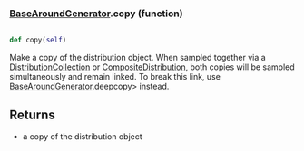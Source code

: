 ### [BaseAroundGenerator](BaseAroundGenerator.md).copy (function)


```py

def copy(self)

```



Make a copy of the distribution object.  When sampled together via
a [DistributionCollection](DistributionCollection.md) or [CompositeDistribution](CompositeDistribution.md), both copies
will be sampled simultaneously and remain linked.  To break this link,
use [BaseAroundGenerator](BaseAroundGenerator.md).deepcopy&gt; instead.

Returns
---------
* a copy of the distribution object

